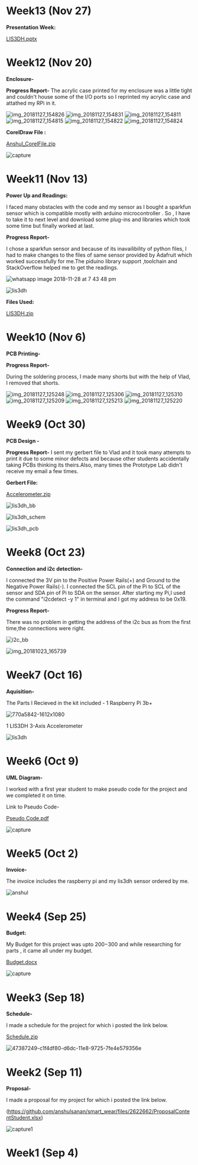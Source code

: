 # Week13 (Nov 27)

**Presentation Week:**

[LIS3DH.pptx](https://github.com/anshulsanan/smart_wear/files/2646083/LIS3DH.pptx)

# Week12 (Nov 20)

**Enclosure-**

**Progress Report-**
The acrylic case printed for my enclosure was a little tight and couldn't house some of the I/O ports so I reprinted my acrylic case and attathed my RPi in it.

![img_20181127_154826](https://user-images.githubusercontent.com/43185859/49110781-662df100-f25c-11e8-923a-a5a6c2d52e57.jpg)
![img_20181127_154831](https://user-images.githubusercontent.com/43185859/49110782-662df100-f25c-11e8-8278-cf184d9ccf36.jpg)
![img_20181127_154811](https://user-images.githubusercontent.com/43185859/49110784-662df100-f25c-11e8-840a-9c4cca669a2f.jpg)
![img_20181127_154815](https://user-images.githubusercontent.com/43185859/49110785-662df100-f25c-11e8-9686-bdb6de588d4d.jpg)
![img_20181127_154822](https://user-images.githubusercontent.com/43185859/49110787-662df100-f25c-11e8-9b44-da08c71257b2.jpg)
![img_20181127_154824](https://user-images.githubusercontent.com/43185859/49110788-662df100-f25c-11e8-86cd-19be71ad2ddc.jpg)

**CorelDraw File :**

[Anshul_CorelFile.zip](https://github.com/anshulsanan/smart_wear/files/2621935/Anshul_CorelFile.zip)

![capture](https://user-images.githubusercontent.com/43185859/49113049-78ab2900-f262-11e8-9450-ad23d13df45b.PNG)


# Week11 (Nov 13)

**Power Up and Readings:**

I faced many obstacles with the code and my sensor as I bought a sparkfun sensor which is compatible mostly with arduino microcontroller . So , I have to take it to next level and download some plug-ins and libraries which took some time but finally worked at last.

**Progress Report-**

I chose a sparkfun sensor and because of its inavailibility of python files, I had to make changes to the files of same sensor provided by Adafruit which worked successfully for me.The piduino library support ,toolchain and StackOverflow helped me to get the readings.

![whatsapp image 2018-11-28 at 7 43 48 pm](https://user-images.githubusercontent.com/43185859/49191801-20e5ee00-f346-11e8-9abf-355269255ad0.jpeg)

![lis3dh](https://user-images.githubusercontent.com/43185859/49110905-b311c780-f25c-11e8-9c8d-693c720bd9f8.jpg)

**Files Used:**

[LIS3DH.zip](https://github.com/anshulsanan/smart_wear/files/2621855/LIS3DH.zip)


# Week10 (Nov 6)

**PCB Printing-**

**Progress Report-**

During the soldering process, I made many shorts but with the help of Vlad, I removed that shorts.

![img_20181127_125248](https://user-images.githubusercontent.com/43185859/49110983-e6545680-f25c-11e8-90ee-d589fa343b9c.jpg)
![img_20181127_125306](https://user-images.githubusercontent.com/43185859/49110984-e6545680-f25c-11e8-8166-9b20dbacd200.jpg)
![img_20181127_125310](https://user-images.githubusercontent.com/43185859/49110985-e6545680-f25c-11e8-9ffc-416bb18ab27e.jpg)
![img_20181127_125209](https://user-images.githubusercontent.com/43185859/49110986-e6545680-f25c-11e8-8d6d-bffd694687bc.jpg)
![img_20181127_125213](https://user-images.githubusercontent.com/43185859/49110987-e6545680-f25c-11e8-92ab-5fbddac78d77.jpg)
![img_20181127_125220](https://user-images.githubusercontent.com/43185859/49110988-e6545680-f25c-11e8-9388-539b7eb1c4ce.jpg)


# Week9 (Oct 30)

**PCB Design -**

**Progress Report-**
I sent my gerbert file to Vlad and it took many attempts to print it due to some minor defects and because other students accidentally taking PCBs thinking its theirs.Also, many times the Prototype Lab didn't receive my email a few times.

**Gerbert File:**

[Accelerometer.zip](https://github.com/anshulsanan/smart_wear/files/2621943/Accelerometer.zip)


![lis3dh_bb](https://user-images.githubusercontent.com/43185859/49475845-51b2a100-f7e6-11e8-800d-32ebd0fb83da.jpg)

![lis3dh_schem](https://user-images.githubusercontent.com/43185859/49475846-524b3780-f7e6-11e8-9254-3ba5e6579e21.jpg)

![lis3dh_pcb](https://user-images.githubusercontent.com/43185859/49475847-524b3780-f7e6-11e8-89f2-b46c55de2339.jpg)



# Week8 (Oct 23)

**Connection and i2c detection-**

I connected the 3V pin to the Positive Power Rails(+) and Ground to the Negative Power Rails(-).
I connected the SCL pin of the Pi to SCL of the sensor and SDA pin of Pi to SDA on the sensor.
After starting my Pi,I used the command "i2cdetect -y 1" in terminal and I got my address to be 0x19.

**Progress Report-**

There was no problem in getting the address of the i2c bus as from the first time,the connections were right.

![i2c_bb](https://user-images.githubusercontent.com/43185859/48022114-4d706680-e108-11e8-8b9d-90162020e282.jpg)

![img_20181023_165739](https://user-images.githubusercontent.com/43185859/48022115-4f3a2a00-e108-11e8-85be-6037c6ad8365.jpg)


# Week7 (Oct 16)
**Aquisition-**

The Parts I Recieved in the kit included -
1 Raspberry Pi 3b+

![770a5842-1612x1080](https://user-images.githubusercontent.com/43185859/49117549-14db2d00-f26f-11e8-916a-be875860f58f.jpg)

1 LIS3DH 3-Axis Accelerometer

![lis3dh](https://user-images.githubusercontent.com/43185859/49117559-1dcbfe80-f26f-11e8-9312-64969a31ff77.jpg)


# Week6 (Oct 9)

**UML Diagram-**

I worked with a first year student to make pseudo code for the project and we completed it on time.

Link to Pseudo Code-

[Pseudo Code.pdf](https://github.com/anshulsanan/smart_wear/files/2622681/Pseudo.Code.pdf)

![capture](https://user-images.githubusercontent.com/43185859/49117469-c75ec000-f26e-11e8-89de-af591b191b37.PNG)


# Week5 (Oct 2)
**Invoice-**

The invoice includes the raspberry pi and my lis3dh sensor ordered by me. 

![anshul](https://user-images.githubusercontent.com/43185859/46379071-b5e0a980-c66b-11e8-9678-66c474e7509c.PNG)


# Week4 (Sep 25)

**Budget:**

My Budget for this project was upto $200-$300 and while researching for parts , it came all under my budget.

[Budget.docx](https://github.com/anshulsanan/smart_wear/files/2550329/Budget.docx)


![capture](https://user-images.githubusercontent.com/43185859/48022365-f4ed9900-e108-11e8-9cdd-c8d549768096.PNG)


# Week3 (Sep 18)
**Schedule-**

I made a schedule for the project for which i posted the link below.

[Schedule.zip](https://github.com/anshulsanan/smart_wear/files/2622669/Schedule.zip)

![47387249-c1f4df80-d6dc-11e8-9725-7fe4e579356e](https://user-images.githubusercontent.com/43185859/48022671-c6bc8900-e109-11e8-933f-ec6e5755b92f.png)

# Week2 (Sep 11)
**Proposal-**

I made a proposal for my project for which i posted the link below.

(https://github.com/anshulsanan/smart_wear/files/2622662/ProposalContentStudent.xlsx)

![capture1](https://user-images.githubusercontent.com/43185859/48022555-75ac9500-e109-11e8-8790-4d3f4d5bbddd.PNG)

# Week1 (Sep 4)
